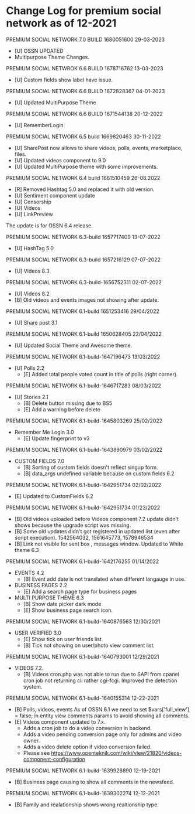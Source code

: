 # Change Log for premium social network as of 12-2021
PREMIUM SOCIAL NETWORK 7.0 BUILD 1680051600 29-03-2023
-  [U] OSSN UPDATED
-  Multipurpose Theme Changes.

PREMIUM SOCIAL NETWROK 6.6 BUILD 1678716762 13-03-2023
- [U] Custom fields show label have issue.

PREMIUM SOCIAL NETWORK 6.6 BUILD 1672828367 04-01-2023
- [U] Updated MultiPurpose Theme

PREMIUM SCOIAL NETWORK 6.6 BUILD 1671544138 20-12-2022
- [U] RememberLogin 

PREMIUM SOCIAL NETWORK 6.5 build 1669820463 30-11-2022
- [U] SharePost now allows to share videos, polls, events, marketplace, files.
- [U] Updated videos component to 9.0
- [U] Updated MultiPurpose theme with some improvements.

PREMIUM SOCIAL NETWORK 6.4 build 1661510459 26-08.2022
- [R] Removed Hashtag 5.0 and replaced it with old version.
- [U] Sentiment component update
- [U] Censorship
- [U] Videos
- [U] LinkPreview

The update is for OSSN 6.4 release.

PREMIUM SOCIAL NETWORK 6.3-build 1657717409 13-07-2022
- [U] HashTag 5.0

PREMIUM SOCIAL NETWORK 6.3-build 1657216129 07-07-2022
- [U] Videos 8.3

PREMIUM SOCIAL NETWORK 6.3-build-1656752311 02-07-2022
- [U] Videos 8.2
- [B] Old videos and events images not showing after update.

PREMIUM SOCIAL NETWORK 6.1-build 1651253416 29/04/2022
- [U] Share post 3.1 

PREMIUM SOCIAL NETWORK 6.1-build 1650628405  22/04/2022
- [U] Updated Social Theme and Awesome theme.

PREMIUM SOCIAL NETWORK 6.1-build-1647196473  13/03/2022
- [U] Polls 2.2
    - [E] Added total people voted count in title of polls (right corner).

PREMIUM SOCIAL NETWORK 6.1-build-1646717283  08/03/2022
- [U] Stories 2.1
    - [B] Delete button missing due to BS5
    - [E] Add a warning before delete
   
PREMIUM SOCIAL NETWORK 6.1-build-1645803269  25/02/2022
- Remember Me Login 3.0 
    - [E] Update fingerprint to v3
    
PREMIUM SOCIAL NETWORK 6.1-build-1643890979  03/02/2022
- CUSTOM FIELDS 7.0
    - [B] Sorting of custom fields doesn't reflect singup form.
    - [B] data_args undefined variable because on custom fields 6.2
    
PREMIUM SOCIAL NETWORK 6.1-build-1642951734  02/02/2022
- [E] Updated to CustomFields 6.2

PREMIUM SOCIAL NETWORK 6.1-build-1642951734  01/23/2022
- [B] Old videos uploaded before Videos component 7.2 update didn't shows because the upgrade script was missing.
- [B] Some old updates didn't got registered in updated list (even after script execution). 1542564032, 1561645773, 1578946534
- [B] Link not visible for sent box , messages window. Updated to White theme 6.3
  
PREMIUM SOCIAL NETWORK 6.1-build-1642176255  01/14/2022
- EVENTS 4.2
     - [B] Event add date is not translated when different langauge in use.
- BUSINESS PAGES 2.2
    - [E] Add a search page type for business pages
- MULTI PURPOSE THEME 6.3
    - [B] Show date picker dark mode
    - [E] Show business page search icon.

PREMIUM SOCIAL NETWORK 6.1-build-1640876563  12/30/2021
 - USER VERIFIED 3.0 
    - [E] Show tick on user friends list
    - [B] Tick not showing on user/photo view comment list.
 
PREMIUM SOCIAL NETWORK 6.1-build-1640793001  12/29/2021
- VIDEOS  7.2.
  - [B] Videos cron.php was not able to run due to SAPI from cpanel cron job not returning cli rather cgi-fcgi. Improved the detection system.
 
PREMIUM SOCIAL NETWORK 6.1-build-1640155314  12-22-2021
- [B] Polls, videos, events As of OSSN 6.1 we need to set $vars['full_view'] = false; in entity view comments params to avoid showing all comments.
- [E] Videos component updated to 7.x.
    - Adds a cron job to do a video conversion in backend.
    - Adds a video pending conversion page only for admins and video owner. 
    - Adds a video delete option if video conversion failed.
    - Please see https://www.openteknik.com/wiki/view/21820/videos-component-configuration

PREMIUM SOCIAL NETWORK 6.1-build-1639928890  12-19-2021
- [B] Business page causing to show all comments in the newsfeed.

PREMIUM SOCIAL NETWORK 6.1-build-1639302274  12-12-2021
- [B] Family and realationship shows wrong realtionship type.
